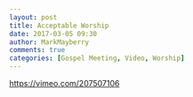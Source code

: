 ```yaml
---
layout: post
title: Acceptable Worship
date: 2017-03-05 09:30
author: MarkMayberry
comments: true
categories: [Gospel Meeting, Video, Worship]
---
```

https://vimeo.com/207507106
